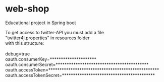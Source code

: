 # web-shop

Educational project in Spring boot

To get access to twitter-API you must add a file <br />
"twitter4j.properties" in resources folder<br />
with this structure:<br /><br />
debug=true<br />
oauth.consumerKey=********************* <br />
oauth.consumerSecret=****************************************** <br />
oauth.accessToken=************************************************** <br />
oauth.accessTokenSecret=****************************************** <br />